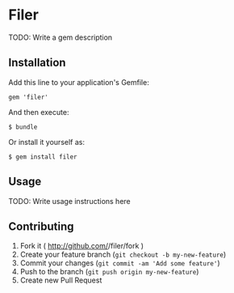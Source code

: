 # Filer

TODO: Write a gem description

## Installation

Add this line to your application's Gemfile:

    gem 'filer'

And then execute:

    $ bundle

Or install it yourself as:

    $ gem install filer

## Usage

TODO: Write usage instructions here

## Contributing

1. Fork it ( http://github.com/<my-github-username>/filer/fork )
2. Create your feature branch (`git checkout -b my-new-feature`)
3. Commit your changes (`git commit -am 'Add some feature'`)
4. Push to the branch (`git push origin my-new-feature`)
5. Create new Pull Request
